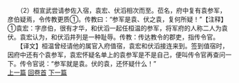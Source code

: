 　　（2）桓宣武尝请参佐入宿，袁宏、伏滔相次而至。莅名，府中复有袁参军，彦伯疑焉，令传教更质①。传教曰：“参军是袁、伏之袁，复何所疑！”【注释】①袁宏：字彦伯，很有才华，和伏滔一起任桓温的参军，将军府的人称二人为袁伏。袁宏认为，和伏滔井列是一种耻辱。传教：传达教令的郡吏，指传令官。
　　【译文】桓温曾经请他的属官入府值宿，袁宏和伏滔接连来到。签到值宿时，因府中还有个袁参军，袁宏怀疑名单上的袁参军是不是自己，便叫传令官再查问一下。传令官说：“参军就是袁。伏的袁，还怀疑什么！”
<br>[上一篇](22_1) [回卷首](22_0) [下一篇](22_3)
